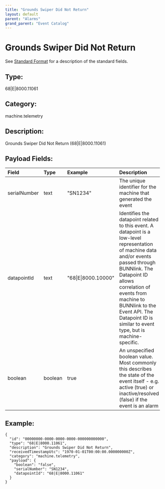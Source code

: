 ```yaml
---
title: "Grounds Swiper Did Not Return"
layout: default
parent: "Alarms"
grand_parent: "Event Catalog"
---
```


# Grounds Swiper Did Not Return

See [Standard Format](/event-subscriptions/event-format) for a description of the standard fields.

## Type:

68\|E\|8000.11061

## Category:

machine.telemetry

## Description: 

Grounds Swiper Did Not Return (68\|E\|8000.11061)

## Payload Fields:

| Field | Type | Example | Description |
|:------|:-----|:--------|:------------|
| serialNumber | text | "SN1234" | The unique identifier for the machine that generated the event |
| datapointId | text | "68\|E\|8000.10000" | Identifies the datapoint related to this event. A datapoint is a low-level representation of machine data and/or events passed through BUNNlink. The Datapoint ID allows correlation of events from machine to BUNNlink to the Event API. The Datapoint ID is similar to event type, but is machine-specific. |
| boolean | boolean | true | An unspecified boolean value. Most commonly this describes the state of the event itself - e.g. active (true) or inactive/resolved (false) if the event is an alarm |

## Example:

```
{
  "id": "00000000-0000-0000-0000-000000000000",
  "type": "68|E|8000.11061",
  "description": "Grounds Swiper Did Not Return",
  "receivedTimestampUtc": "1970-01-01T00:00:00.000000000Z",
  "category": "machine.telemetry",
  "payload": {
    "boolean": "false",
    "serialNumber": "SN1234",
    "datapointId": "68|E|8000.11061"
  }
}
```
